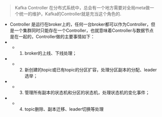 > Kafka  Controller
在分布式系统中，总会有一个地方需要对全局meta做一个统一的维护，Kafka的Controller就是充当这个角色的.
- Controller 是运行在broker上的，任何一台broker都可以作为Controller，但是一个集群同时只能存在一个Controller，也就意味着Controller与数据节点是在一起的，Controller做的主要事情如下：
- - 1. broker的上线、下线处理；
- - 2. 新创建的topic或已有topic的分区扩容，处理分区副本的分配、leader选举；
- - 3. 管理所有副本的状态机和分区的状态机，处理状态机的变化事件；
- - 4. topic删除、副本迁移、leader切换等处理